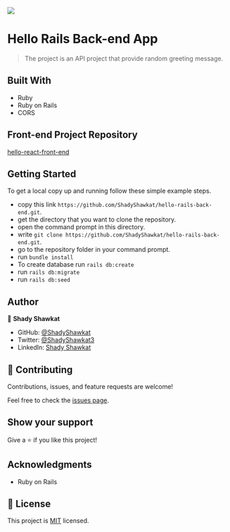 ![](https://img.shields.io/badge/Microverse-blueviolet)

# Hello Rails Back-end App

> The project is an API project that provide random greeting message.

## Built With

- Ruby
- Ruby on Rails
- CORS

## Front-end Project Repository
[hello-react-front-end](https://github.com/ShadyShawkat/hello-react-front-end)


## Getting Started

To get a local copy up and running follow these simple example steps.

- copy this link `https://github.com/ShadyShawkat/hello-rails-back-end.git`.
- get the directory that you want to clone the repository.
- open the command prompt in this directory.
- write `git clone https://github.com/ShadyShawkat/hello-rails-back-end.git`.
- go to the repository folder in your command prompt.
- run `bundle install`
- To create database run `rails db:create`
- run `rails db:migrate`
- run `rails db:seed`

## Author

👤 **Shady Shawkat**

- GitHub: [@ShadyShawkat](https://github.com/ShadyShawkat)
- Twitter: [@ShadyShawkat3](https://twitter.com/ShadyShawkat3)
- LinkedIn: [Shady Shawkat](https://linkedin.com/in/Shady-Shawkat)


## 🤝 Contributing

Contributions, issues, and feature requests are welcome!

Feel free to check the [issues page](../../issues/).

## Show your support

Give a ⭐️ if you like this project!

## Acknowledgments

- Ruby on Rails

## 📝 License

This project is [MIT](./MIT.md) licensed.